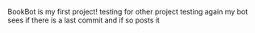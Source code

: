 BookBot is my first project!
testing for other project
testing again
my bot sees if there is a last commit and if so posts it 

